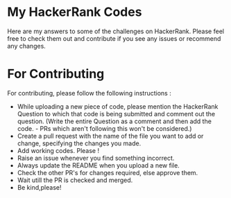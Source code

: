 # My HackerRank Codes
Here are my answers to some of the challenges on HackerRank. Please feel free to check them out and contribute if you see any issues or recommend any changes.  

# For Contributing

For contributing, please follow the following instructions :

* While uploading a new piece of code, please mention the HackerRank Question to which that code is being submitted and comment out the question. (Write the entire Question as a comment and then add the code. - PRs which aren't following this won't be considered.)
* Create a pull request with the name of the file you want to add or change, specifying the changes you made.
* Add working codes. Please !
* Raise an issue whenever you find something incorrect.
* Always update the README when you upload a new file.
* Check the other PR's for changes required, else approve them.
* Wait utill the PR is checked and merged.
* Be kind,please!
